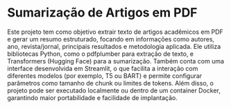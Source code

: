 # Sumarização de Artigos em PDF
 Este projeto tem como objetivo extrair texto de artigos acadêmicos em PDF e gerar um resumo estruturado, focando em informações como autores, ano, revista/jornal, principais resultados e metodologia aplicada. Ele utiliza bibliotecas Python, como o pdfplumber para extração de texto, e Transformers (Hugging Face) para a sumarização. Também conta com uma interface desenvolvida em Streamlit, o que facilita a interação com diferentes modelos (por exemplo, T5 ou BART) e permite configurar parâmetros como tamanho de chunk ou limites de tokens. Além disso, o projeto pode ser executado localmente ou dentro de um container Docker, garantindo maior portabilidade e facilidade de implantação.
